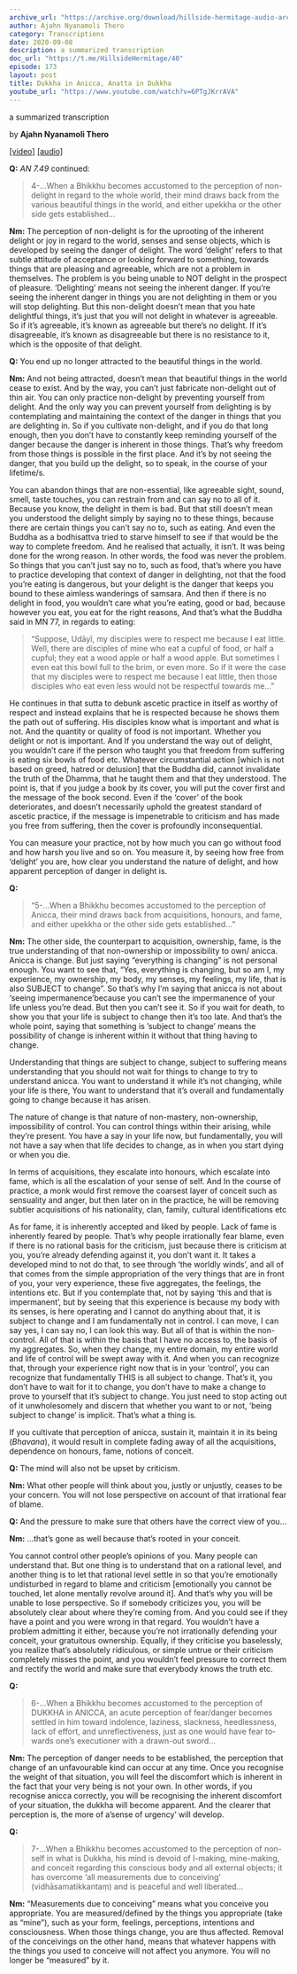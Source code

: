 ```yaml
---
archive_url: "https://archive.org/download/hillside-hermitage-audio-archive/20200908%20-%20173hh%20-%20Developing%20the%20right%20kind%20of%20perceptions%20-%20Part%202%20-%20Dukkha%20in%20anicca%20anatta%20in%20dukkha%20-%20AN%207.49.mp3"
author: Ajahn Nyanamoli Thero
category: Transcriptions
date: 2020-09-08
description: a summarized transcription
doc_url: "https://t.me/HillsideHermitage/40"
episode: 173
layout: post
title: Dukkha in Anicca, Anatta in Dukkha
youtube_url: "https://www.youtube.com/watch?v=6PTgJKrrAVA"
---
```


a summarized transcription

by **Ajahn Nyanamoli Thero**

[\[video\]](https://www.youtube.com/watch?v=6PTgJKrrAVA) [\[audio\]](https://archive.org/download/hillside-hermitage-audio-archive/20200908%20-%20173hh%20-%20Developing%20the%20right%20kind%20of%20perceptions%20-%20Part%202%20-%20Dukkha%20in%20anicca%20anatta%20in%20dukkha%20-%20AN%207.49.mp3)

**Q:** <cite>AN 7.49</cite> continued:

<div lang="en">

> 4-…When a Bhikkhu becomes accustomed to the perception of non-delight
> in regard to the whole world, their mind draws back from the various
> beautiful things in the world, and either upekkha or the other side
> gets established…

</div>

**Nm:** The perception of non-delight is for the uprooting of the
inherent delight or joy in regard to the world, senses and sense
objects, which is developed by seeing the danger of delight. The word
‘delight’ refers to that subtle attitude of acceptance or looking
forward to something, towards things that are pleasing and agreeable,
which are not a problem in themselves. The problem is you being unable
to NOT delight in the prospect of pleasure. ‘Delighting’ means not
seeing the inherent danger. If you’re seeing the inherent danger in
things you are not delighting in them or you will stop delighting. But
this non-delight doesn’t mean that you hate delightful things, it’s just
that you will not delight in whatever is agreeable. So if it’s
agreeable, it’s known as agreeable but there’s no delight. If it’s
disagreeable, it’s known as disagreeable but there is no resistance to
it, which is the opposite of that delight.

**Q:** You end up no longer attracted to the beautiful things in the
world.

**Nm:** And not being attracted, doesn’t mean that beautiful things in
the world cease to exist. And by the way, you can’t just fabricate
non-delight out of thin air. You can only practice non-delight by
preventing yourself from delight. And the only way you can prevent
yourself from delighting is by contemplating and maintaining the context
of the danger in things that you are delighting in. So if you cultivate
non-delight, and if you do that long enough, then you don’t have to
constantly keep reminding yourself of the danger because the danger is
inherent in those things. That’s why freedom from those things is
possible in the first place. And it’s by not seeing the danger, that you
build up the delight, so to speak, in the course of your lifetime/s.

You can abandon things that are non-essential, like agreeable sight,
sound, smell, taste touches, you can restrain from and can say no to all
of it. Because you know, the delight in them is bad. But that still
doesn’t mean you understood the delight simply by saying no to these
things, because there are certain things you can’t say no to, such as
eating. And even the Buddha as a bodhisattva tried to starve himself to
see if that would be the way to complete freedom. And he realised that
actually, it isn’t. It was being done for the wrong reason. In other
words, the food was never the problem. So things that you can’t just say
no to, such as food, that’s where you have to practice developing that
context of danger in delighting, not that the food you’re eating is
dangerous, but your delight is the danger that keeps you bound to these
aimless wanderings of samsara. And then if there is no delight in food,
you wouldn’t care what you’re eating, good or bad, because however you
eat, you eat for the right reasons, And that’s what the Buddha said in
MN 77, in regards to eating:

<div lang="en">

> “Suppose, Udāyī, my disciples were to respect me because I eat little.
> Well, there are disciples of mine who eat a cupful of food, or half a
> cupful; they eat a wood apple or half a wood apple. But sometimes I
> even eat this bowl full to the brim, or even more. So if it were the
> case that my disciples were to respect me because I eat little, then
> those disciples who eat even less would not be respectful towards me…”

</div>

He continues in that sutta to debunk ascetic practice in itself as
worthy of respect and instead explains that he is respected because he
shows them the path out of suffering. His disciples know what is
important and what is not. And the quantity or quality of food is not
important. Whether you delight or not is important. And If you
understand the way out of delight, you wouldn’t care if the person who
taught you that freedom from suffering is eating six bowls of food etc.
Whatever circumstantial action \[which is not based on greed, hatred or
delusion\] that the Buddha did, cannot invalidate the truth of the
Dhamma, that he taught them and that they understood. The point is, that
if you judge a book by its cover, you will put the cover first and the
message of the book second. Even if the ‘cover’ of the book
deteriorates, and doesn’t necessarily uphold the greatest standard of
ascetic practice, if the message is impenetrable to criticism and has
made you free from suffering, then the cover is profoundly
inconsequential.

You can measure your practice, not by how much you can go without food
and how harsh you live and so on. You measure it, by seeing how free
from ‘delight’ you are, how clear you understand the nature of delight,
and how apparent perception of danger in delight is.

**Q:**

<div lang="en">

> “5-…When a Bhikkhu becomes accustomed to the perception of Anicca,
> their mind draws back from acquisitions, honours, and fame, and either
> upekkha or the other side gets established…”

</div>

**Nm:** The other side, the counterpart to acquisition, ownership, fame,
is the true understanding of that non-ownership or impossibility to own/
anicca. Anicca is change. But just saying “everything is changing” is
not personal enough. You want to see that, “Yes, everything is changing,
but so am I, my experience, my ownership, my body, my senses, my
feelings, my life, that is also SUBJECT to change”. So that’s why I’m
saying that anicca is not about ‘seeing impermanence’because you can’t
see the impermanence of your life unless you’re dead. But then you can’t
see it. So if you wait for death, to show you that your life is subject
to change then it’s too late. And that’s the whole point, saying that
something is ’subject to change’ means the possibility of change is
inherent within it without that thing having to change.

Understanding that things are subject to change, subject to suffering
means understanding that you should not wait for things to change to try
to understand anicca. You want to understand it while it’s not changing,
while your life is there, You want to understand that it’s overall and
fundamentally going to change because it has arisen.

The nature of change is that nature of non-mastery, non-ownership,
impossibility of control. You can control things within their arising,
while they’re present. You have a say in your life now, but
fundamentally, you will not have a say when that life decides to change,
as in when you start dying or when you die.

In terms of acquisitions, they escalate into honours, which escalate
into fame, which is all the escalation of your sense of self. And In the
course of practice, a monk would first remove the coarsest layer of
conceit such as sensuality and anger, but then later on in the practice,
he will be removing subtler acquisitions of his nationality, clan,
family, cultural identifications etc

As for fame, it is inherently accepted and liked by people. Lack of fame
is inherently feared by people. That’s why people irrationally fear
blame, even if there is no rational basis for the criticism, just
because there is criticism at you, you’re already defending against it,
you don’t want it. It takes a developed mind to not do that, to see
through ‘the worldly winds’, and all of that comes from the simple
appropriation of the very things that are in front of you, your very
experience, these five aggregates, the feelings, the intentions etc. But
if you contemplate that, not by saying ‘this and that is impermanent’,
but by seeing that this experience is because my body with its senses,
is here operating and I cannot do anything about that, it is subject to
change and I am fundamentally not in control. I can move, I can say yes,
I can say no, I can look this way. But all of that is within the
non-control. All of that is within the basis that I have no access to,
the basis of my aggregates. So, when they change, my entire domain, my
entire world and life of control will be swept away with it. And when
you can recognize that, through your experience right now that is in
your ‘control’, you can recognize that fundamentally THIS is all subject
to change. That’s it, you don’t have to wait for it to change, you don’t
have to make a change to prove to yourself that it’s subject to change.
You just need to stop acting out of it unwholesomely and discern that
whether you want to or not, ‘being subject to change’ is implicit.
That’s what a thing is.

If you cultivate that perception of anicca, sustain it, maintain it in
its being (<span lang="pi">*Bhavana*</span>), it would result in
complete fading away of all the acquisitions, dependence on honours,
fame, notions of conceit.

**Q:** The mind will also not be upset by criticism.

**Nm:** What other people will think about you, justly or unjustly,
ceases to be your concern. You will not lose perspective on account of
that irrational fear of blame.

**Q:** And the pressure to make sure that others have the correct view
of you…

**Nm:** …that’s gone as well because that’s rooted in your conceit.

You cannot control other people’s opinions of you. Many people can
understand that. But one thing is to understand that on a rational
level, and another thing is to let that rational level settle in so that
you’re emotionally undisturbed in regard to blame and criticism
\[emotionally you cannot be touched, let alone mentally revolve around
it\]. And that’s why you will be unable to lose perspective. So if
somebody criticizes you, you will be absolutely clear about where
they’re coming from. And you could see if they have a point and you were
wrong in that regard. You wouldn’t have a problem admitting it either,
because you’re not irrationally defending your conceit, your gratuitous
ownership. Equally, if they criticise you baselessly, you realize that’s
absolutely ridiculous, or simple untrue or their criticism completely
misses the point, and you wouldn’t feel pressure to correct them and
rectify the world and make sure that everybody knows the truth etc.

**Q:**

<div lang="en">

> 6-…When a Bhikkhu becomes accustomed to the perception of DUKKHA in
> ANICCA, an acute perception of fear/danger becomes settled in him
> toward indolence, laziness, slackness, heedlessness, lack of effort,
> and unreflectiveness, just as one would have fear towards one’s
> executioner with a drawn-out sword…

</div>

**Nm:** The perception of danger needs to be established, the perception
that change of an unfavourable kind can occur at any time. Once you
recognise the weight of that situation, you will feel the discomfort
which is inherent in the fact that your very being is not your own. In
other words, if you recognise anicca correctly, you will be recognising
the inherent discomfort of your situation, the dukkha will become
apparent. And the clearer that perception is, the more of a’sense of
urgency’ will develop.

**Q:**

<div lang="en">

> 7-…When a Bhikkhu becomes accustomed to the perception of non-self in
> what is Dukkha, his mind is devoid of I-making, mine-making, and
> conceit regarding this conscious body and all external objects; it has
> overcome ‘all measurements due to conceiving’ (vidhāsamatikkantaṃ) and
> is peaceful and well liberated…

</div>

**Nm:** “Measurements due to conceiving” means what you conceive you
appropriate. You are measured/defined by the things you appropriate
(take as “mine”), such as your form, feelings, perceptions, intentions
and consciousness. When those things change, you are thus affected.
Removal of the conceivings on the other hand, means that whatever
happens with the things you used to conceive will not affect you
anymore. You will no longer be “measured” by it.

